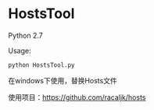 # HostsTool

Python 2.7

Usage:
```
python HostsTool.py
```

在windows下使用，替换Hosts文件

使用项目：https://github.com/racaljk/hosts
